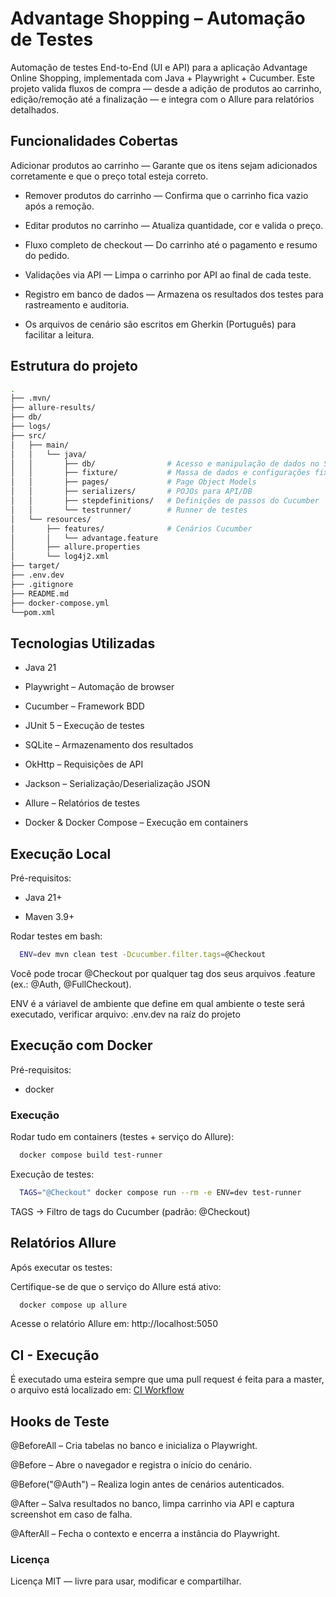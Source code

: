 # Advantage Shopping – Automação de Testes
Automação de testes End-to-End (UI e API) para a aplicação Advantage Online Shopping, implementada com Java + Playwright + Cucumber.
Este projeto valida fluxos de compra — desde a adição de produtos ao carrinho, edição/remoção até a finalização — e integra com o Allure para relatórios detalhados.

## Funcionalidades Cobertas
Adicionar produtos ao carrinho — Garante que os itens sejam adicionados corretamente e que o preço total esteja correto.

- Remover produtos do carrinho — Confirma que o carrinho fica vazio após a remoção.

- Editar produtos no carrinho — Atualiza quantidade, cor e valida o preço.

- Fluxo completo de checkout — Do carrinho até o pagamento e resumo do pedido.

- Validações via API — Limpa o carrinho por API ao final de cada teste.

- Registro em banco de dados — Armazena os resultados dos testes para rastreamento e auditoria.

- Os arquivos de cenário são escritos em Gherkin (Português) para facilitar a leitura.

## Estrutura do projeto

```bash
.
├── .mvn/
├── allure-results/
├── db/
├── logs/
├── src/
│   ├── main/
│   │   └── java/
│   │       ├── db/                # Acesso e manipulação de dados no SQLite
│   │       ├── fixture/           # Massa de dados e configurações fixas
│   │       ├── pages/             # Page Object Models
│   │       ├── serializers/       # POJOs para API/DB
│   │       ├── stepdefinitions/   # Definições de passos do Cucumber
│   │       └── testrunner/        # Runner de testes
│   └── resources/
│       ├── features/              # Cenários Cucumber
│       │   └── advantage.feature
│       ├── allure.properties
│       └── log4j2.xml
├── target/
├── .env.dev
├── .gitignore
├── README.md
├── docker-compose.yml
└──pom.xml
```

## Tecnologias Utilizadas

- Java 21

- Playwright – Automação de browser

- Cucumber – Framework BDD

- JUnit 5 – Execução de testes

- SQLite – Armazenamento dos resultados

- OkHttp – Requisições de API

- Jackson – Serialização/Deserialização JSON

- Allure – Relatórios de testes

- Docker & Docker Compose – Execução em containers

## Execução Local

Pré-requisitos:

- Java 21+

- Maven 3.9+

Rodar testes em bash:

```bash
  ENV=dev mvn clean test -Dcucumber.filter.tags=@Checkout
```

Você pode trocar @Checkout por qualquer tag dos seus arquivos .feature (ex.: @Auth, @FullCheckout).


ENV é a váriavel de ambiente que define em qual ambiente o teste será executado, verificar arquivo: .env.dev na raíz do projeto

## Execução com Docker

Pré-requisitos:

- docker

### Execução

Rodar tudo em containers (testes + serviço do Allure):

```bash
  docker compose build test-runner
```

Execução de testes:

```bash
  TAGS="@Checkout" docker compose run --rm -e ENV=dev test-runner
```

TAGS → Filtro de tags do Cucumber (padrão: @Checkout)


## Relatórios Allure
Após executar os testes:

Certifique-se de que o serviço do Allure está ativo:

```bash
  docker compose up allure
```

Acesse o relatório Allure em:
http://localhost:5050

## CI - Execução

É executado uma esteira sempre que uma pull request é feita para a master,
o arquivo está localizado em: [CI Workflow](.github/workflows/ci.yml)

## Hooks de Teste

@BeforeAll – Cria tabelas no banco e inicializa o Playwright.

@Before – Abre o navegador e registra o início do cenário.

@Before("@Auth") – Realiza login antes de cenários autenticados.

@After – Salva resultados no banco, limpa carrinho via API e captura screenshot em caso de falha.

@AfterAll – Fecha o contexto e encerra a instância do Playwright.

### Licença
Licença MIT — livre para usar, modificar e compartilhar.